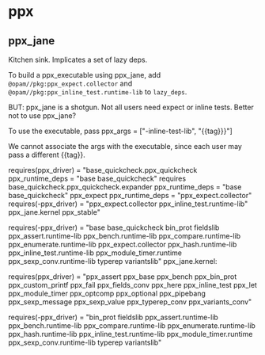 # ppx

## ppx_jane

Kitchen sink.  Implicates a set of lazy deps.

To build a ppx_executable using ppx_jane, add
`@opam//pkg:ppx_expect.collector` and
`@opam//pkg:ppx_inline_test.runtime-lib` to `lazy_deps`.

BUT: ppx_jane is a shotgun. Not all users need expect or inline tests. Better not to use ppx_jane?

To use the executable, pass ppx_args = ["-inline-test-lib", "{{tag}}}"]

We cannot associate the args with the executable, since each user may pass a different {{tag}}.




requires(ppx_driver) = "base_quickcheck.ppx_quickcheck
                            ppx_runtime_deps = "base base_quickcheck"
                            requires base_quickcheck.ppx_quickcheck.expander
                                   ppx_runtime_deps = "base base_quickcheck"
                         ppx_expect
                            ppx_runtime_deps = "ppx_expect.collector"
                            requires(-ppx_driver) = "ppx_expect.collector ppx_inline_test.runtime-lib"
                        ppx_jane.kernel
                        ppx_stable"

requires(-ppx_driver) = "base
                         base_quickcheck
                         bin_prot
                         fieldslib
                         ppx_assert.runtime-lib
                         ppx_bench.runtime-lib
                         ppx_compare.runtime-lib
                         ppx_enumerate.runtime-lib
                         ppx_expect.collector
                         ppx_hash.runtime-lib
                         ppx_inline_test.runtime-lib
                         ppx_module_timer.runtime
                         ppx_sexp_conv.runtime-lib
                         typerep
                         variantslib"
ppx_jane.kernel:

  requires(ppx_driver) = "ppx_assert
                          ppx_base
                          ppx_bench
                          ppx_bin_prot
                          ppx_custom_printf
                          ppx_fail
                          ppx_fields_conv
                          ppx_here
                          ppx_inline_test
                          ppx_let
                          ppx_module_timer
                          ppx_optcomp
                          ppx_optional
                          ppx_pipebang
                          ppx_sexp_message
                          ppx_sexp_value
                          ppx_typerep_conv
                          ppx_variants_conv"

  requires(-ppx_driver) = "bin_prot
                           fieldslib
                           ppx_assert.runtime-lib
                           ppx_bench.runtime-lib
                           ppx_compare.runtime-lib
                           ppx_enumerate.runtime-lib
                           ppx_hash.runtime-lib
                           ppx_inline_test.runtime-lib
                           ppx_module_timer.runtime
                           ppx_sexp_conv.runtime-lib
                           typerep
                           variantslib"

